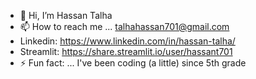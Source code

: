 - 👋 Hi, I’m Hassan Talha
- 📫 How to reach me ... talhahassan701@gmail.com
- Linkedin: https://www.linkedin.com/in/hassan-talha/
- Streamlit: https://share.streamlit.io/user/hassant701 
- ⚡ Fun fact: ... I've been coding (a little) since 5th grade

<!---
HassanT701/HassanT701 is a ✨ special ✨ repository because its `README.md` (this file) appears on your GitHub profile.
You can click the Preview link to take a look at your changes.
--->
